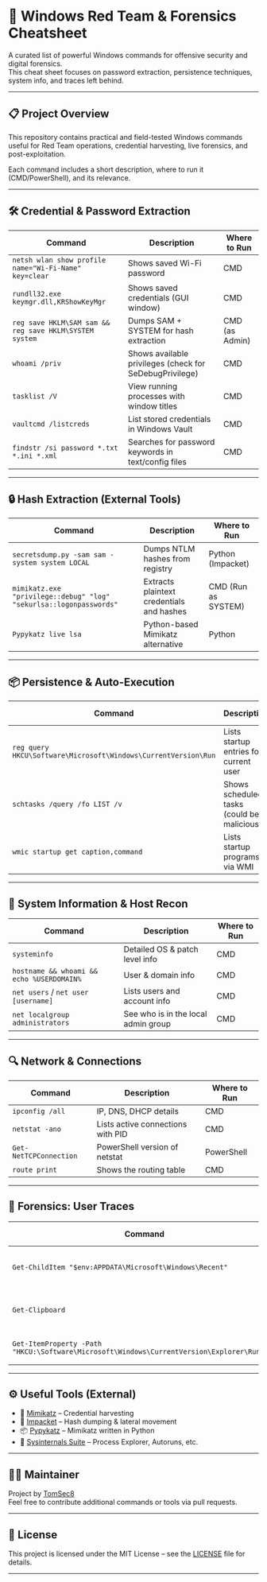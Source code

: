 # 🧠 Windows Red Team & Forensics Cheatsheet

A curated list of powerful Windows commands for offensive security and digital forensics.  
This cheat sheet focuses on password extraction, persistence techniques, system info, and traces left behind.

---

## 📋 Project Overview

This repository contains practical and field-tested Windows commands useful for Red Team operations, credential harvesting, live forensics, and post-exploitation.

Each command includes a short description, where to run it (CMD/PowerShell), and its relevance.

---

## 🛠️ Credential & Password Extraction

| Command | Description | Where to Run |
|--------|-------------|--------------|
| `netsh wlan show profile name="Wi-Fi-Name" key=clear` | Shows saved Wi-Fi password | CMD |
| `rundll32.exe keymgr.dll,KRShowKeyMgr` | Shows saved credentials (GUI window) | CMD |
| `reg save HKLM\SAM sam && reg save HKLM\SYSTEM system` | Dumps SAM + SYSTEM for hash extraction | CMD (as Admin) |
| `whoami /priv` | Shows available privileges (check for SeDebugPrivilege) | CMD |
| `tasklist /V` | View running processes with window titles | CMD |
| `vaultcmd /listcreds` | List stored credentials in Windows Vault | CMD |
| `findstr /si password *.txt *.ini *.xml` | Searches for password keywords in text/config files | CMD |

---

## 🔒 Hash Extraction (External Tools)

| Command | Description | Where to Run |
|--------|-------------|--------------|
| `secretsdump.py -sam sam -system system LOCAL` | Dumps NTLM hashes from registry | Python (Impacket) |
| `mimikatz.exe "privilege::debug" "log" "sekurlsa::logonpasswords"` | Extracts plaintext credentials and hashes | CMD (Run as SYSTEM) |
| `Pypykatz live lsa` | Python-based Mimikatz alternative | Python |

---

## 📦 Persistence & Auto-Execution

| Command | Description | Where to Run |
|--------|-------------|--------------|
| `reg query HKCU\Software\Microsoft\Windows\CurrentVersion\Run` | Lists startup entries for current user | CMD |
| `schtasks /query /fo LIST /v` | Shows scheduled tasks (could be malicious) | CMD |
| `wmic startup get caption,command` | Lists startup programs via WMI | CMD |

---

## 🧠 System Information & Host Recon

| Command | Description | Where to Run |
|--------|-------------|--------------|
| `systeminfo` | Detailed OS & patch level info | CMD |
| `hostname && whoami && echo %USERDOMAIN%` | User & domain info | CMD |
| `net users` / `net user [username]` | Lists users and account info | CMD |
| `net localgroup administrators` | See who is in the local admin group | CMD |

---

## 🔍 Network & Connections

| Command | Description | Where to Run |
|--------|-------------|--------------|
| `ipconfig /all` | IP, DNS, DHCP details | CMD |
| `netstat -ano` | Lists active connections with PID | CMD |
| `Get-NetTCPConnection` | PowerShell version of netstat | PowerShell |
| `route print` | Shows the routing table | CMD |

---

## 📁 Forensics: User Traces

| Command | Description | Where to Run |
|--------|-------------|--------------|
| `Get-ChildItem "$env:APPDATA\Microsoft\Windows\Recent"` | Lists recently opened files | PowerShell |
| `Get-Clipboard` | Show current clipboard contents | PowerShell |
| `Get-ItemProperty -Path "HKCU:\Software\Microsoft\Windows\CurrentVersion\Explorer\RunMRU"` | Shows recent run commands | PowerShell |

---

## ⚙️ Useful Tools (External)

- 🧪 [Mimikatz](https://github.com/gentilkiwi/mimikatz) – Credential harvesting
- 🐍 [Impacket](https://github.com/SecureAuthCorp/impacket) – Hash dumping & lateral movement
- 📦 [Pypykatz](https://github.com/skelsec/pypykatz) – Mimikatz written in Python
- 🧩 [Sysinternals Suite](https://learn.microsoft.com/en-us/sysinternals/) – Process Explorer, Autoruns, etc.

---

## 👨‍💻 Maintainer

Project by [TomSec8](https://github.com/TomSec8)  
Feel free to contribute additional commands or tools via pull requests.

---

## 📜 License

This project is licensed under the MIT License – see the [LICENSE](LICENSE) file for details.

---
